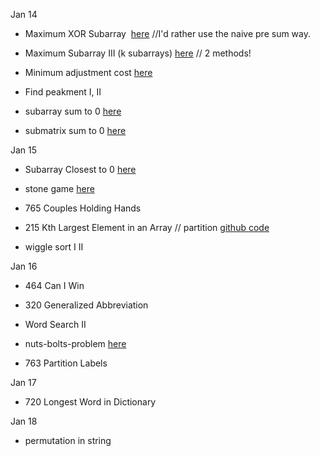 Jan 14

* Maximum XOR Subarray  [here](https://www.jiuzhang.com/solution/maximum-subarray-vi/) //I'd rather use the naive pre sum way.

* Maximum Subarray III (k subarrays) [here](https://www.jiuzhang.com/solution/maximum-subarray-iii/) // 2 methods! 

* Minimum adjustment cost [here](https://www.jiuzhang.com/solution/minimum-adjustment-cost/)

* Find peakment I, II

* subarray sum to 0 [here](https://www.jiuzhang.com/solution/subarray-sum/)

* submatrix sum to 0 [here](https://www.jiuzhang.com/solution/submatrix-sum/#tag-highlight-lang-cpp)

Jan 15

* Subarray Closest to 0 [here](https://www.jiuzhang.com/solution/subarray-sum-closest/#tag-highlight-lang-cpp)

* stone game [here](https://www.jiuzhang.com/solution/stone-game/)

* 765 Couples Holding Hands

* 215 Kth Largest Element in an Array // partition [github code](https://github.com/fieldsfarmer/coding_problems/blob/master/partition.cpp)

* wiggle sort I II

Jan 16

* 464 Can I Win

* 320 Generalized Abbreviation

* Word Search II

* nuts-bolts-problem [here](https://www.jiuzhang.com/solution/nuts-bolts-problem/#tag-highlight-lang-cpp)

* 763 Partition Labels

Jan 17

* 720 Longest Word in Dictionary

Jan 18

* permutation in string
